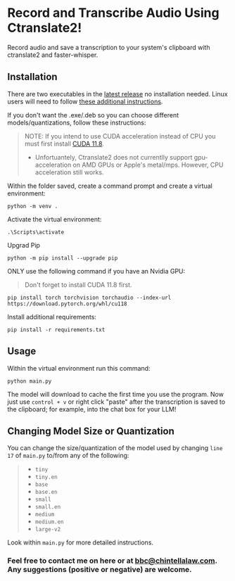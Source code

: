 # Record and Transcribe Audio Using Ctranslate2!
Record audio and save a transcription to your system's clipboard with ctranslate2 and faster-whisper.

## Installation
There are two executables in the [latest release](https://github.com/BBC-Esq/ctranslate2-faster-whisper-transcriber/releases/tag/v1.1) no installation needed.  Linux users will need to follow [these additional instructions](https://github.com/BBC-Esq/ctranslate2-faster-whisper-transcriber/blob/main/linux_instructions.png).

If you don't want the .exe/.deb so you can choose different models/quantizations, follow these instructions:
> NOTE: If you intend to use CUDA acceleration instead of CPU you must first install [CUDA 11.8](https://developer.nvidia.com/cuda-11-8-0-download-archive).
  > * Unfortuantely, Ctranslate2 does not currentlly support gpu-acceleration on AMD GPUs or Apple's metal/mps.  However, CPU acceleration still works.

Within the folder saved, create a command prompt and create a virtual environment:
```
python -m venv .
```
Activate the virtual environment:
```
.\Scripts\activate
```
Upgrad Pip
```
python -m pip install --upgrade pip
```
ONLY use the following command if you have an Nvidia GPU:
> Don't forget to install CUDA 11.8 first.
```
pip install torch torchvision torchaudio --index-url https://download.pytorch.org/whl/cu118
```
Install additional requirements:
```
pip install -r requirements.txt
```

## Usage
Within the virtual environment run this command:
```
python main.py
```
The model will download to cache the first time you use the program.
Now just use ```control + v``` or right click "paste" after the transcription is saved to the clipboard; for example, into the chat box for your LLM!

## Changing Model Size or Quantization
You can change the size/quantization of the model used by changing ```line 17``` of ```main.py``` to/from any of the following:

>  * ```tiny```
>  * ```tiny.en```
>  * ```base```
>  * ```base.en```
>  * ```small```
>  * ```small.en```
>  * ```medium```
>  * ```medium.en```
>  * ```large-v2```

Look within ```main.py``` for more detailed instructions.

### Feel free to contact me on here or at bbc@chintellalaw.com.  Any suggestions (positive or negative) are welcome.

